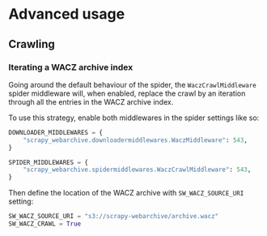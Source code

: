 # Advanced usage

## Crawling

### Iterating a WACZ archive index

Going around the default behaviour of the spider, the `WaczCrawlMiddleware` spider middleware will, when enabled, replace the crawl by an iteration through all the entries in the WACZ archive index.

To use this strategy, enable both middlewares in the spider settings like so:

```python
DOWNLOADER_MIDDLEWARES = {
    "scrapy_webarchive.downloadermiddlewares.WaczMiddleware": 543,
}

SPIDER_MIDDLEWARES = {
    "scrapy_webarchive.spidermiddlewares.WaczCrawlMiddleware": 543,
}
```

Then define the location of the WACZ archive with `SW_WACZ_SOURCE_URI` setting:

```python
SW_WACZ_SOURCE_URI = "s3://scrapy-webarchive/archive.wacz"
SW_WACZ_CRAWL = True
```
